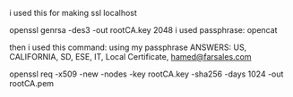 i used this for making ssl localhost


openssl genrsa -des3 -out rootCA.key 2048
i used passphrase: opencat

then i used this command: using my passphrase
ANSWERS: US, CALIFORNIA, SD, ESE, IT, Local Certificate, hamed@farsales.com

openssl req -x509 -new -nodes -key rootCA.key -sha256 -days 1024 -out rootCA.pem